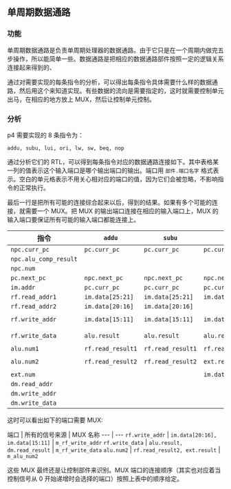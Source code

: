 ## 单周期数据通路

### 功能

单周期数据通路是负责单周期处理器的数据通路。由于它只是在一个周期内做完五步操作，所以能简单一些。数据通路是把相应的数据通路部件按照一定的逻辑关系连接起来得到的、

通过对需要实现的每条指令的分析，可以得出每条指令具体需要什么样的数据通路，然后用这个来知道实现。有些数据的流向是需要指定的，这时就需要控制单元出马，在相应的地方放上 MUX，然后让控制单元控制。

### 分析

p4 需要实现的 8 条指令为：

`addu, subu, lui, ori, lw, sw, beq, nop`

通过分析它们的 RTL，可以得到每条指令对应的数据通路连接如下。其中表格某一列的值表示这个输入端口是哪个输出端口的输出。端口用 `部件.端口名字` 格式表示。空白的单元格表示不用关心相对应的端口的值，因为它们会被忽略，不影响指令的正常执行。

最后一行是把所有可能的连接综合起来以后，得到的结果。如果有多个可能的连接，就需要一个 MUX。把 MUX 的输出端口连接在相应的输入端口上，MUX 的输入端口要保证所有可能的输入端口都能连接上。

指令 | `addu` | `subu` | `lui` | `ori` | `lw` | `sw` | `beq` | `nop` | 综合 
--- | --- | --- | --- | --- | --- | --- | --- | --- | --- 
`npc.curr_pc` | `pc.curr_pc` | `pc.curr_pc` | `pc.curr_pc` | `pc.curr_pc` | `pc.curr_pc` | `pc.curr_pc` | `pc.curr_pc` | `pc.curr_pc` | `pc.curr_pc` 
`npc.alu_comp_result` | | | | | | | `alu.comp_result` | | `alu.comp_result` 
`npc.num` | | | | | | | `im.data[15:0]` | | `im.data[15:0]` 
`pc.next_pc` | `npc.next_pc` | `npc.next_pc` | `npc.next_pc` | `npc.next_pc` | `npc.next_pc` | `npc.next_pc` | `npc.next_pc` | `npc.next_pc` | `npc.next_pc` 
`im.addr` | `pc.curr_pc` | `pc.curr_pc` | `pc.curr_pc` | `pc.curr_pc` | `pc.curr_pc` | `pc.curr_pc` | `pc.curr_pc` | `pc.curr_pc` | `pc.curr_pc` 
`rf.read_addr1` | `im.data[25:21]` | `im.data[25:21]` | `im.data[25:21]` | `im.data[25:21]` | `im.data[25:21]` | `im.data[25:21]` | `im.data[25:21]` | | `im.data[25:21]` 
`rf.read_addr2` | `im.data[20:16]` | `im.data[20:16]` | | `im.data[20:16]` | | `im.data[20:16]` | `im.data[20:16]` | | `im.data[20:16]` 
`rf.write_addr` | `im.data[15:11]` | `im.data[15:11]` | `im.data[20:16]` | `im.data[20:16]` | `im.data[20:16]` | | | | `im.data[20:16], im.data[15:11]` 
`rf.write_data` | `alu.result` | `alu.result` | `alu.result`|  `alu.result` | `dm.read_result` | | | | `alu.result, dm.read_result`
`alu.num1` | `rf.read_result1` | `rf.read_result1` | `rf.read_result1` | `rf.read_result1` | `rf.read_result1` | `rf.read_result1` | `rf.read_result1` | | `rf.read_result1` 
`alu.num2` | `rf.read_result2` | `rf.read_result2` | `ext.result` | `ext.result` | `ext.result` | `ext.result` | `rf.read_result2` | | `rf.read_result2, ext.result` 
`ext.num` | | | `im.data[15:0]` | `im.data[15:0]` | `im.data[15:0]` | `im.data[15:0]` | | | `im.data[15:0]` 
`dm.read_addr` | | | | | `alu.result` | | | | `alu.result` 
`dm.write_addr` | | | | | | `alu.result` | | | `alu.result` 
`dm.write_data` | | | | | | `rf.read_result2` | | | `rf.read_result2` 

这时可以看出如下的端口需要 MUX:

端口 | 所有的信号来源 | MUX 名称
--- | ---
`rf.write_addr` | `im.data[20:16], im.data[15:11]` | `m_rf_write_addr` 
`rf.write_data` | `alu.result, dm.read_result` | `m_rf_write_data` 
`alu.num2` | `rf.read_result2, ext.result` | `m_alu_num2` 

这些 MUX 最终还是让控制部件来识别。MUX 端口的连接顺序（其实也对应着当控制信号从 0 开始递增时会选择的端口）按照上表中的顺序给定。

